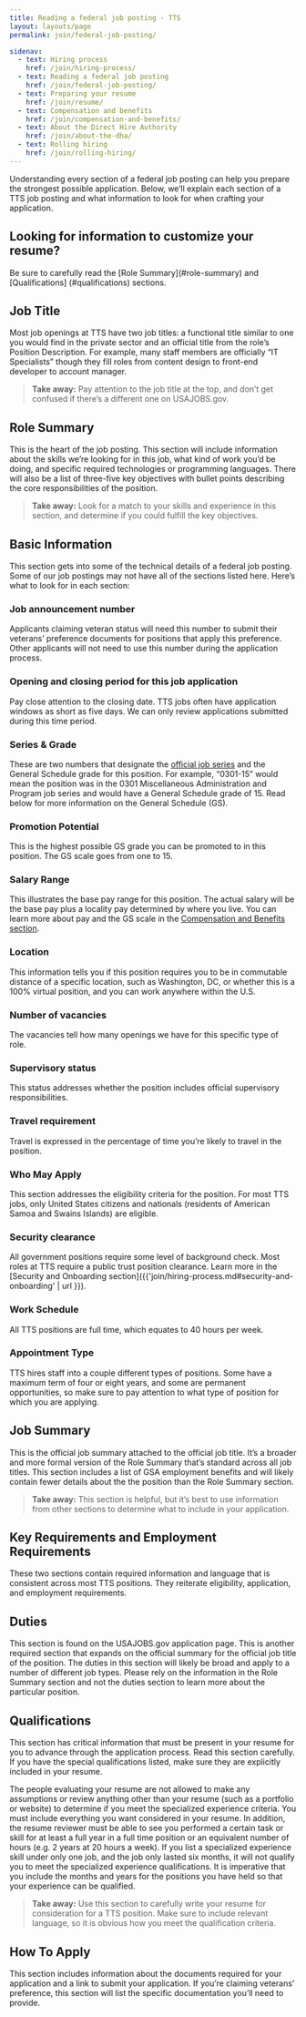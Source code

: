 ```yaml
---
title: Reading a federal job posting - TTS
layout: layouts/page
permalink: join/federal-job-posting/

sidenav:
  - text: Hiring process
    href: /join/hiring-process/
  - text: Reading a federal job posting
    href: /join/federal-job-posting/
  - text: Preparing your resume
    href: /join/resume/
  - text: Compensation and benefits
    href: /join/compensation-and-benefits/
  - text: About the Direct Hire Authority
    href: /join/about-the-dha/
  - text: Rolling hiring
    href: /join/rolling-hiring/
---
```


Understanding every section of a federal job posting can help you prepare the strongest possible application. Below, we’ll explain each section of a TTS job posting and what information to look for when crafting your application.

<aside class="usa-alert usa-alert-info padding-left-2">
  <div class="usa-alert-body">
    <h2 class="usa-alert-heading">Looking for information to customize your resume?</h2>
    <p class="usa-alert-text" markdown="1">
      Be sure to carefully read the [Role Summary](#role-summary) and [Qualifications] (#qualifications) sections.
    </p>
  </div>
</aside>

## Job Title

Most job openings at TTS have two job titles: a functional title similar to one you would find in the private sector and an official title from the role’s Position Description. For example, many staff members are officially “IT Specialists” though they fill roles from content design to front-end developer to account manager.

> **Take away:** Pay attention to the job title at the top, and don’t get 
> confused if there’s a different one on USAJOBS.gov.

## Role Summary

This is the heart of the job posting. This section will include information about the skills we’re looking for in this job, what kind of work you’d be doing, and specific required technologies or programming languages. There will also be a list of three-five key objectives with bullet points describing the core responsibilities of the position.

> **Take away:** Look for a match to your skills and experience in this section, 
> and determine if you could fulfill the key objectives.

## Basic Information

This section gets into some of the technical details of a federal job posting. Some of our job postings may not have all of the sections listed here. Here’s what to look for in each section:

### Job announcement number

Applicants claiming veteran status will need this number to submit their veterans’ preference documents for positions that apply this preference. Other applicants will not need to use this number during the application process.

### Opening and closing period for this job application

Pay close attention to the closing date. TTS jobs often have application windows as short as five days. We can only review applications submitted during this time period.

### Series & Grade

These are two numbers that designate the [official job series](https://www.opm.gov/policy-data-oversight/classification-qualifications/classifying-general-schedule-positions/) and the General Schedule grade for this position. For example, “0301-15” would mean the position was in the 0301 Miscellaneous Administration and Program job series and would have a General Schedule grade of 15. Read below for more information on the General Schedule (GS).

### Promotion Potential

This is the highest possible GS grade you can be promoted to in this position. The GS scale goes from one to 15.

### Salary Range

This illustrates the base pay range for this position. The actual salary will be the base pay plus a locality pay determined by where you live. You can learn more about pay and the GS scale in the [Compensation and Benefits section](https://join.tts.gsa.gov/compensation-and-benefits/).

### Location

This information tells you if this position requires you to be in commutable distance of a specific location, such as Washington, DC, or whether this is a 100% virtual position, and you can work anywhere within the U.S.

### Number of vacancies

The vacancies tell how many openings we have for this specific type of role.

### Supervisory status

This status addresses whether the position includes official supervisory responsibilities.

### Travel requirement

Travel is expressed in the percentage of time you’re likely to travel in the position.

### Who May Apply

This section addresses the eligibility criteria for the position. For most TTS jobs, only United States citizens and nationals (residents of American Samoa and Swains Islands) are eligible.

### Security clearance

All government positions require some level of background check. Most roles at TTS require a public trust position clearance. Learn more in the [Security and Onboarding section]({{'join/hiring-process.md#security-and-onboarding' | url }}).

### Work Schedule

All TTS positions are full time, which equates to 40 hours per week. 

### Appointment Type

TTS hires staff into a couple different types of positions. Some have a maximum term of four or eight years, and some are permanent opportunities, so make sure to pay attention to what type of position for which you are applying.

## Job Summary

This is the official job summary attached to the official job title. It’s a broader and more formal version of the Role Summary that’s standard across all job titles. This section includes a list of GSA employment benefits and will likely contain fewer details about the the position than the Role Summary section.
 
> **Take away:** This section is helpful, but it’s best to use information from 
> other sections to determine what to include in your application.

## Key Requirements and Employment Requirements

These two sections contain required information and language that is consistent across most TTS positions. They reiterate eligibility, application, and employment requirements.

## Duties

This section is found on the USAJOBS.gov application page. This is another required section that expands on the official summary for the official job title of the position. The duties in this section will likely be broad and apply to a number of different job types. Please rely on the information in the Role Summary section and not the duties section to learn more about the particular
position.

## Qualifications

This section has critical information that must be present in your resume for you to advance through the application process. Read this section carefully. If you have the special qualifications listed, make sure they are explicitly included in your resume.

The people evaluating your resume are not allowed to make any assumptions or review anything other than your resume (such as a portfolio or website) to determine if you meet the specialized experience criteria. You must include everything you want considered in your resume. In addition, the resume reviewer must be able to see you performed a certain task or skill for at least a full year in a full time position or an equivalent number of hours (e.g. 2 years at 20 hours a week). If you list a specialized experience skill under only one job, and the job only lasted six months, it will not qualify you to meet the specialized experience qualifications. It is imperative that you include the
months and years for the positions you have held so that your experience can be qualified.

> **Take away:** Use this section to carefully write your resume for 
> consideration for a TTS position. Make sure to include relevant language, so
> it is obvious how you meet the qualification criteria.

## How To Apply

This section includes information about the documents required for your application and a link to submit your application. If you’re claiming veterans’ preference, this section will list the specific documentation you’ll need to provide.
